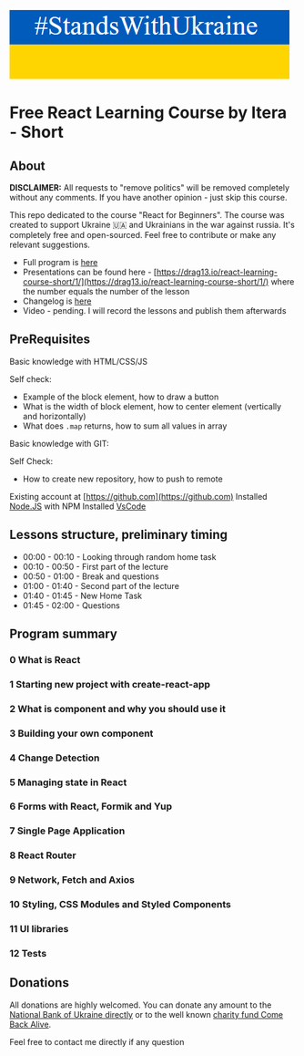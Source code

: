 ![StandsWithUkraine](https://github.com/Drag13/drag13.github.io/blob/development/swu.PNG)

# Free React Learning Course by Itera - Short

## About

**DISCLAIMER:**
All requests to "remove politics" will be removed completely without any comments. If you have another opinion - just skip this course.

This repo dedicated to the course "React for Beginners". The course was created to support Ukraine 🇺🇦 and Ukrainians in the war against russia. It's completely free and open-sourced. Feel free to contribute or make any relevant suggestions.

- Full program is [here](PROGRAM.MD)
- Presentations can be found here - [https://drag13.io/react-learning-course-short/1/](https://drag13.io/react-learning-course-short/1/) where the number equals the number of the lesson
- Changelog is [here](CHANGELOG.md)
- Video - pending. I will record the lessons and publish them afterwards

## PreRequisites

Basic knowledge with HTML/CSS/JS

Self check:

- Example of the block element, how to draw a button
- What is the width of block element, how to center element (vertically and horizontally)
- What does `.map` returns, how to sum all values in array

Basic knowledge with GIT:

Self Check:

- How to create new repository, how to push to remote

Existing account at [https://github.com](https://github.com)
Installed [Node.JS](https://nodejs.org/en/) with NPM
Installed [VsCode](https://code.visualstudio.com/)

## Lessons structure, preliminary timing

- 00:00 - 00:10 - Looking through random home task
- 00:10 - 00:50 - First part of the lecture
- 00:50 - 01:00 - Break and questions
- 01:00 - 01:40 - Second part of the lecture
- 01:40 - 01:45 - New Home Task
- 01:45 - 02:00 - Questions

## Program summary

### 0 What is React

### 1 Starting new project with create-react-app

### 2 What is component and why you should use it

### 3 Building your own component

### 4 Change Detection

### 5 Managing state in React

### 6 Forms with React, Formik and Yup

### 7 Single Page Application

### 8 React Router

### 9 Network, Fetch and Axios

### 10 Styling, CSS Modules and Styled Components

### 11 UI libraries

### 12 Tests


## Donations

All donations are highly welcomed. You can donate any amount to the [National Bank of Ukraine directly](https://bank.gov.ua/en/news/all/natsionalniy-bank-vidkriv-spetsrahunok-dlya-zboru-koshtiv-na-potrebi-armiyi) or to the well known [charity fund Come Back Alive](https://www.comebackalive.in.ua/donate).

Feel free to contact me directly if any question
